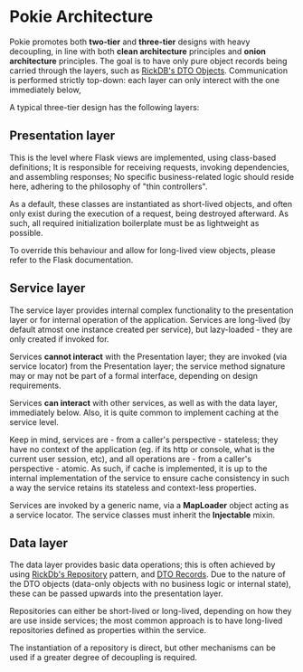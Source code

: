 # Pokie Architecture

Pokie promotes both **two-tier** and **three-tier** designs with heavy decoupling, in line with both 
**clean architecture** principles and **onion architecture** principles. The goal is to have only pure object records being carried
through the layers, such as [RickDB's DTO Objects](https://oddbit-project.github.io/rick_db/object_mapper/). Communication
is performed strictly top-down: each layer can only interect with the one immediately below,

A typical three-tier design has the following layers:

## Presentation layer

This is the level where Flask views are implemented, using class-based definitions; It is responsible for receiving requests, invoking dependencies, and
assembling responses; No specific business-related logic should reside here, adhering to the philosophy of "thin controllers".

As a default, these classes are instantiated as short-lived objects, and often only exist during the execution of a request, being 
destroyed afterward. As such, all required initialization boilerplate must be as lightweight as possible. 

To override this behaviour and allow for long-lived view objects, please refer to the Flask documentation.  

## Service layer

The service layer provides internal complex functionality to the presentation layer or for internal operation of the
application. Services are long-lived (by default atmost one instance created per service), but lazy-loaded - they are
only created if invoked for.

Services **cannot interact** with the Presentation layer; they are invoked (via service locator) from the Presentation layer; 
the service method signature may or may not be part of a formal interface, depending on design requirements.

Services **can interact** with other services, as well as with the data layer, immediately below. Also, it is quite common
to implement caching at the service level.

Keep in mind, services are - from a caller's perspective - stateless; they have no context of the application 
(eg. if its http or console, what is the current user session, etc), and all operations are - from a caller's perspective -
atomic. As such, if cache is implemented, it is up to the internal implementation of the service to ensure cache consistency
in such a way the service retains its stateless and context-less properties.

Services are invoked by a generic name, via a **MapLoader** object acting as a service locator. The service classes must
inherit the **Injectable** mixin. 

## Data layer

The data layer provides basic data operations; this is often achieved by using [RickDb's Repository](https://oddbit-project.github.io/rick_db/repository/)
pattern, and [DTO Records](https://oddbit-project.github.io/rick_db/object_mapper/). Due to the nature of the DTO 
objects (data-only objects with no business logic or internal state), these can be passed upwards into the presentation layer.

Repositories can either be short-lived or long-lived, depending on how they are use inside services; the most common approach
is to have long-lived repositories defined as properties within the service.

The instantiation of a repository is direct, but other mechanisms can be used if a greater degree of decoupling is required.
